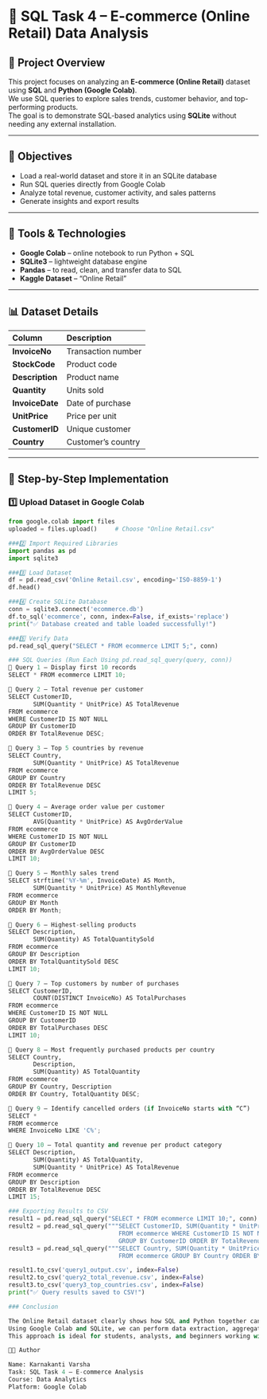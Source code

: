 # 🛒 SQL Task 4 – E-commerce (Online Retail) Data Analysis  

## 📘 Project Overview  
This project focuses on analyzing an **E-commerce (Online Retail)** dataset using **SQL** and **Python (Google Colab)**.  
We use SQL queries to explore sales trends, customer behavior, and top-performing products.  
The goal is to demonstrate SQL-based analytics using **SQLite** without needing any external installation.

---

## 🎯 Objectives  
- Load a real-world dataset and store it in an SQLite database  
- Run SQL queries directly from Google Colab  
- Analyze total revenue, customer activity, and sales patterns  
- Generate insights and export results  

---

## 🧰 Tools & Technologies  
- **Google Colab** – online notebook to run Python + SQL  
- **SQLite3** – lightweight database engine  
- **Pandas** – to read, clean, and transfer data to SQL  
- **Kaggle Dataset** – “Online Retail”  

---

## 📊 Dataset Details  
| Column | Description |
|:--|:--|
| **InvoiceNo** | Transaction number |
| **StockCode** | Product code |
| **Description** | Product name |
| **Quantity** | Units sold |
| **InvoiceDate** | Date of purchase |
| **UnitPrice** | Price per unit |
| **CustomerID** | Unique customer |
| **Country** | Customer’s country |

---

## 🚀 Step-by-Step Implementation  

### 1️⃣ Upload Dataset in Google Colab
```python
from google.colab import files
uploaded = files.upload()     # Choose "Online Retail.csv"

###2️⃣ Import Required Libraries
import pandas as pd
import sqlite3

###3️⃣ Load Dataset
df = pd.read_csv('Online Retail.csv', encoding='ISO-8859-1')
df.head()

###4️⃣ Create SQLite Database
conn = sqlite3.connect('ecommerce.db')
df.to_sql('ecommerce', conn, index=False, if_exists='replace')
print("✅ Database created and table loaded successfully!")

###5️⃣ Verify Data
pd.read_sql_query("SELECT * FROM ecommerce LIMIT 5;", conn)

### SQL Queries (Run Each Using pd.read_sql_query(query, conn))
🔹 Query 1 – Display first 10 records
SELECT * FROM ecommerce LIMIT 10;

🔹 Query 2 – Total revenue per customer
SELECT CustomerID,
       SUM(Quantity * UnitPrice) AS TotalRevenue
FROM ecommerce
WHERE CustomerID IS NOT NULL
GROUP BY CustomerID
ORDER BY TotalRevenue DESC;

🔹 Query 3 – Top 5 countries by revenue
SELECT Country,
       SUM(Quantity * UnitPrice) AS TotalRevenue
FROM ecommerce
GROUP BY Country
ORDER BY TotalRevenue DESC
LIMIT 5;

🔹 Query 4 – Average order value per customer
SELECT CustomerID,
       AVG(Quantity * UnitPrice) AS AvgOrderValue
FROM ecommerce
WHERE CustomerID IS NOT NULL
GROUP BY CustomerID
ORDER BY AvgOrderValue DESC
LIMIT 10;

🔹 Query 5 – Monthly sales trend
SELECT strftime('%Y-%m', InvoiceDate) AS Month,
       SUM(Quantity * UnitPrice) AS MonthlyRevenue
FROM ecommerce
GROUP BY Month
ORDER BY Month;

🔹 Query 6 – Highest-selling products
SELECT Description,
       SUM(Quantity) AS TotalQuantitySold
FROM ecommerce
GROUP BY Description
ORDER BY TotalQuantitySold DESC
LIMIT 10;

🔹 Query 7 – Top customers by number of purchases
SELECT CustomerID,
       COUNT(DISTINCT InvoiceNo) AS TotalPurchases
FROM ecommerce
WHERE CustomerID IS NOT NULL
GROUP BY CustomerID
ORDER BY TotalPurchases DESC
LIMIT 10;

🔹 Query 8 – Most frequently purchased products per country
SELECT Country,
       Description,
       SUM(Quantity) AS TotalQuantity
FROM ecommerce
GROUP BY Country, Description
ORDER BY Country, TotalQuantity DESC;

🔹 Query 9 – Identify cancelled orders (if InvoiceNo starts with “C”)
SELECT * 
FROM ecommerce
WHERE InvoiceNo LIKE 'C%';

🔹 Query 10 – Total quantity and revenue per product category
SELECT Description,
       SUM(Quantity) AS TotalQuantity,
       SUM(Quantity * UnitPrice) AS TotalRevenue
FROM ecommerce
GROUP BY Description
ORDER BY TotalRevenue DESC
LIMIT 15;

### Exporting Results to CSV
result1 = pd.read_sql_query("SELECT * FROM ecommerce LIMIT 10;", conn)
result2 = pd.read_sql_query("""SELECT CustomerID, SUM(Quantity * UnitPrice) AS TotalRevenue
                               FROM ecommerce WHERE CustomerID IS NOT NULL
                               GROUP BY CustomerID ORDER BY TotalRevenue DESC;""", conn)
result3 = pd.read_sql_query("""SELECT Country, SUM(Quantity * UnitPrice) AS TotalRevenue
                               FROM ecommerce GROUP BY Country ORDER BY TotalRevenue DESC LIMIT 5;""", conn)

result1.to_csv('query1_output.csv', index=False)
result2.to_csv('query2_total_revenue.csv', index=False)
result3.to_csv('query3_top_countries.csv', index=False)
print("✅ Query results saved to CSV!")

### Conclusion

The Online Retail dataset clearly shows how SQL and Python together can uncover business insights.
Using Google Colab and SQLite, we can perform data extraction, aggregation, and visualization seamlessly — no need to install MySQL locally.
This approach is ideal for students, analysts, and beginners working with limited resources.

👨‍💻 Author

Name: Karnakanti Varsha
Task: SQL Task 4 – E-commerce Analysis
Course: Data Analytics
Platform: Google Colab
